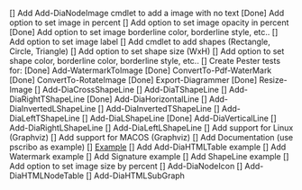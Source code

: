 [] Add Add-DiaNodeImage cmdlet to add a image with no text
    [Done] Add option to set image in percent
    [] Add option to set image opacity in percent
    [Done] Add option to set image borderline color, borderline style, etc..
    [] Add option to set image label
[] Add cmdlet to add shapes (Rectangle, Circle, Triangle)
    [] Add option to set shape size (WxH)
    [] Add option to set shape color, borderline color, borderline style, etc..
[] Create Pester tests for:
    [Done] Add-WatermarkToImage
    [Done] ConvertTo-Pdf-WaterMark
    [Done] ConvertTo-RotateImage
    [Done] Export-Diagrammer
    [Done] Resize-Image
    [] Add-DiaCrossShapeLine
    [] Add-DiaTShapeLine
    [] Add-DiaRightTShapeLine
    [Done] Add-DiaHorizontalLine
    [] Add-DiaInvertedLShapeLine
    [] Add-DiaInvertedTShapeLine
    [] Add-DiaLeftTShapeLine
    [] Add-DiaLShapeLine
    [Done] Add-DiaVerticalLine
    [] Add-DiaRightLShapeLine
    [] Add-DiaLeftLShapeLine
[] Add support for Linux (Graphviz)
[] Add support for MACOS (Graphviz)
[] Add Documentation (use pscribo as example)
    [] [Example](https://github.com/iainbrighton/PScribo/blob/dev/Examples/Example01.ps1)
    [] Add Add-DiaHTMLTable example
    [] Add Watermark example
    [] Add Signature example
    [] Add ShapeLine example
[] Add option to set image size by percent
    [] Add-DiaNodeIcon
    [] Add-DiaHTMLNodeTable
    [] Add-DiaHTMLSubGraph